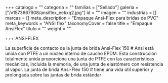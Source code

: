 +++
catalogo = ""
categoria = ""
familias = ["Sellado"]
galeria = ["/v1573667908/ansiflex_eekxq2.jpg"]
id = ""
imagen = ""
industrias = []
marcas = []
meta_description = "Empaque Ansi-Flex para bridas de PVC"
meta_keywords = "ANSI flex"
taxonomyCover = false
title = "Empaque AnsiFlex"
titulo = ""
weight = ""

+++
ANSI-FLEX

La superficie de contacto de la junta de brida Ansi-Flex 150 # Ansi está unida con PTFE a un núcleo interno de caucho EPDM. Esta construcción totalmente unida proporciona una junta de PTFE con las características mecánicas, incluida la memoria, de una junta de elastómero con resistencia al vapor. La junta de brida Ansi-Flex 150 # tiene una vida útil superior y prolongada sobre las juntas de brida estándar